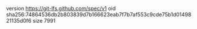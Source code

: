 version https://git-lfs.github.com/spec/v1
oid sha256:74864536db2b803839d7b166623eab7f7b7af553c9cde75b1d0149821135d0f6
size 7991
